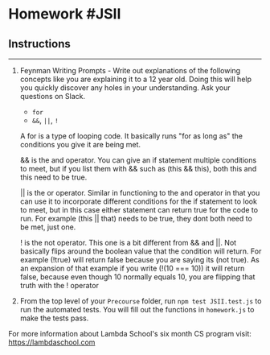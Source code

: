 # Homework #JSII

## Instructions
---
1. Feynman Writing Prompts - Write out explanations of the following concepts like you are explaining it to a 12 year old.  Doing this will help you quickly discover any holes in your understanding.  Ask your questions on Slack.
		
	* `for`
	* `&&`, `||`, `!`

	A for is a type of looping code. It basically runs "for as long as" the conditions you give it are being met.
	
	&& is the and operator. You can give an if statement multiple conditions to meet, but if you list them with && such as (this && this), both this and this need to be true.

	|| is the or operator. Similar in functioning to the and operator in that you can use it to incorporate different conditions for the if statement to look to meet, but in this case either statement can return true for the code to run. For example (this || that) needs to be true, they dont both need to be met, just one.

	! is the not operator. This one is a bit different from && and ||. Not basically flips around the boolean value that the condition will return. For example (!true) will return false because you are saying its (not true). As an expansion of that example if you write (!(10 === 10)) it will return false, because even though 10 normally equals 10, you are flipping that truth with the ! operator

2. From the top level of your `Precourse` folder, run `npm test JSII.test.js` to run the automated tests. You will fill out the functions in `homework.js` to make the tests pass.

For more information about Lambda School's six month CS program visit: https://lambdaschool.com
